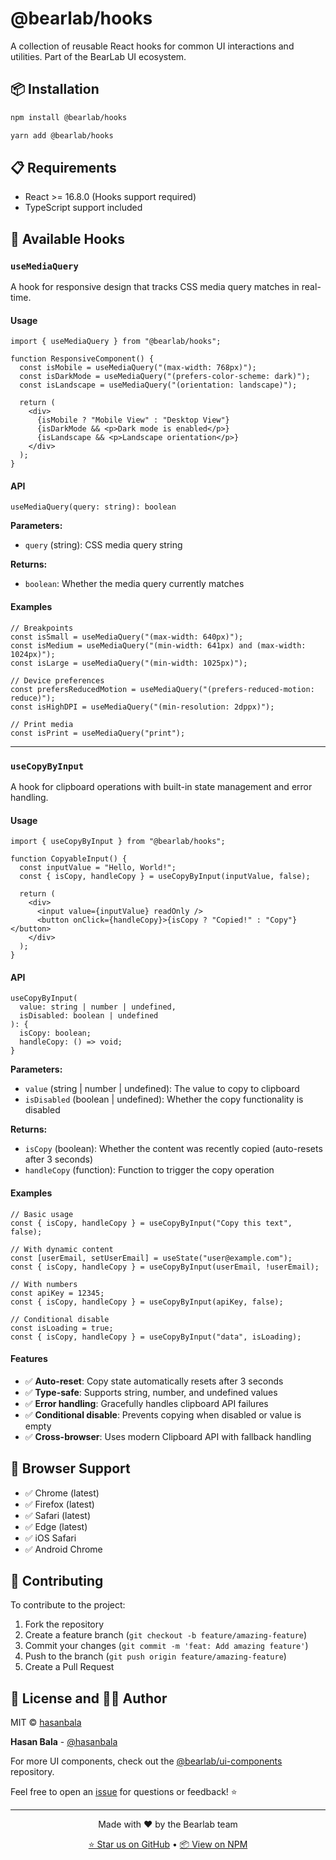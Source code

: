 # @bearlab/hooks

A collection of reusable React hooks for common UI interactions and utilities. Part of the BearLab UI ecosystem.

## 📦 Installation

```bash
npm install @bearlab/hooks
```

```bash
yarn add @bearlab/hooks
```

## 📋 Requirements

- React >= 16.8.0 (Hooks support required)
- TypeScript support included

## 🎯 Available Hooks

### `useMediaQuery`

A hook for responsive design that tracks CSS media query matches in real-time.

#### Usage

```tsx
import { useMediaQuery } from "@bearlab/hooks";

function ResponsiveComponent() {
  const isMobile = useMediaQuery("(max-width: 768px)");
  const isDarkMode = useMediaQuery("(prefers-color-scheme: dark)");
  const isLandscape = useMediaQuery("(orientation: landscape)");

  return (
    <div>
      {isMobile ? "Mobile View" : "Desktop View"}
      {isDarkMode && <p>Dark mode is enabled</p>}
      {isLandscape && <p>Landscape orientation</p>}
    </div>
  );
}
```

#### API

```tsx
useMediaQuery(query: string): boolean
```

**Parameters:**

- `query` (string): CSS media query string

**Returns:**

- `boolean`: Whether the media query currently matches

#### Examples

```tsx
// Breakpoints
const isSmall = useMediaQuery("(max-width: 640px)");
const isMedium = useMediaQuery("(min-width: 641px) and (max-width: 1024px)");
const isLarge = useMediaQuery("(min-width: 1025px)");

// Device preferences
const prefersReducedMotion = useMediaQuery("(prefers-reduced-motion: reduce)");
const isHighDPI = useMediaQuery("(min-resolution: 2dppx)");

// Print media
const isPrint = useMediaQuery("print");
```

---

### `useCopyByInput`

A hook for clipboard operations with built-in state management and error handling.

#### Usage

```tsx
import { useCopyByInput } from "@bearlab/hooks";

function CopyableInput() {
  const inputValue = "Hello, World!";
  const { isCopy, handleCopy } = useCopyByInput(inputValue, false);

  return (
    <div>
      <input value={inputValue} readOnly />
      <button onClick={handleCopy}>{isCopy ? "Copied!" : "Copy"}</button>
    </div>
  );
}
```

#### API

```tsx
useCopyByInput(
  value: string | number | undefined,
  isDisabled: boolean | undefined
): {
  isCopy: boolean;
  handleCopy: () => void;
}
```

**Parameters:**

- `value` (string | number | undefined): The value to copy to clipboard
- `isDisabled` (boolean | undefined): Whether the copy functionality is disabled

**Returns:**

- `isCopy` (boolean): Whether the content was recently copied (auto-resets after 3 seconds)
- `handleCopy` (function): Function to trigger the copy operation

#### Examples

```tsx
// Basic usage
const { isCopy, handleCopy } = useCopyByInput("Copy this text", false);

// With dynamic content
const [userEmail, setUserEmail] = useState("user@example.com");
const { isCopy, handleCopy } = useCopyByInput(userEmail, !userEmail);

// With numbers
const apiKey = 12345;
const { isCopy, handleCopy } = useCopyByInput(apiKey, false);

// Conditional disable
const isLoading = true;
const { isCopy, handleCopy } = useCopyByInput("data", isLoading);
```

#### Features

- ✅ **Auto-reset**: Copy state automatically resets after 3 seconds
- ✅ **Type-safe**: Supports string, number, and undefined values
- ✅ **Error handling**: Gracefully handles clipboard API failures
- ✅ **Conditional disable**: Prevents copying when disabled or value is empty
- ✅ **Cross-browser**: Uses modern Clipboard API with fallback handling

## 🛜 Browser Support

- ✅ Chrome (latest)
- ✅ Firefox (latest)
- ✅ Safari (latest)
- ✅ Edge (latest)
- ✅ iOS Safari
- ✅ Android Chrome

## 🤝 Contributing

To contribute to the project:

1. Fork the repository
2. Create a feature branch (`git checkout -b feature/amazing-feature`)
3. Commit your changes (`git commit -m 'feat: Add amazing feature'`)
4. Push to the branch (`git push origin feature/amazing-feature`)
5. Create a Pull Request

## 📄 License and 👨‍💻 Author

MIT © [hasanbala](https://github.com/hasanbala)

**Hasan Bala** - [@hasanbala](https://github.com/hasanbala)

For more UI components, check out the [@bearlab/ui-components](https://github.com/hasanbala/ui-components) repository.

Feel free to open an [issue](https://github.com/hasanbala/ui-components/issues) for questions or feedback! ⭐

---

<div align="center">
  <p>Made with ❤️ by the Bearlab team</p>
  <p>
    <a href="https://github.com/hasanbala/ui-components">⭐ Star us on GitHub</a> •
    <a href="https://www.npmjs.com/package/@bearlab/hooks">📦 View on NPM</a>
  </p>
</div>
